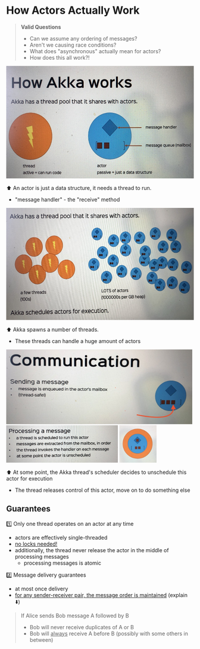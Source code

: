 # How Actors Actually Work

> __Valid Questions__
> - Can we assume any ordering of messages? 
> - Aren't we causing race conditions?
> - What does "asynchronous" actually mean for actors?
> - How does this all work?!

<img height="301" src="./images/L11_1.jpg" width="539"/>

⬆️ An actor is just a data structure, it needs a thread to run.
- "message handler" - the "receive" method

<img height="300" src="./images/L11_2.jpg" width="600"/>

⬆️ Akka spawns a number of threads.
- These threads can handle a huge amount of actors

<img height="200" src="./images/L11_3.jpg" width="500"/>

<img height="100" src="./images/L11_4.jpg" width="300"/>

<img height="100" src="./images/L11_5.jpg" width="100"/>

⬆️ At some point, the Akka thread's scheduler decides to unschedule this actor for execution
- The thread releases control of this actor, move on to do something else

## Guarantees

1️⃣ Only one thread operates on an actor at any time
- actors are effectively single-threaded
- <ins>no locks needed!</ins>
- additionally, the thread never release the actor in the middle of processing messages
  - processing messages is atomic

2️⃣ Message delivery guarantees
- at most once delivery
- <ins>for any sender-receiver pair, the message order is maintained</ins> (explain ⬇️)

> If Alice sends Bob message A followed by B
> - Bob will never receive duplicates of A or B
> - Bob will <ins>always</ins> receive A before B (possibly with some others in between)
